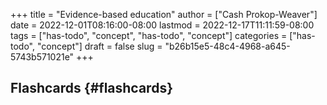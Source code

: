 +++
title = "Evidence-based education"
author = ["Cash Prokop-Weaver"]
date = 2022-12-01T08:16:00-08:00
lastmod = 2022-12-17T11:11:59-08:00
tags = ["has-todo", "concept", "has-todo", "concept"]
categories = ["has-todo", "concept"]
draft = false
slug = "b26b15e5-48c4-4968-a645-5743b571021e"
+++

## Flashcards {#flashcards}
